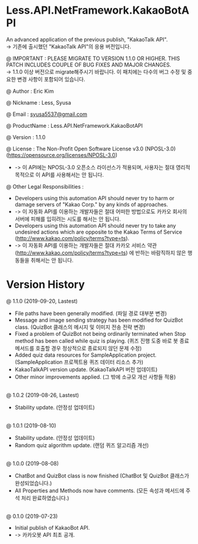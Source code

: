 # Less.API.NetFramework.KakaoBotAPI
An advanced application of the previous publish, "KakaoTalk API". <br/>
-> 기존에 출시했던 "KakaoTalk API"의 응용 버전입니다.

@ IMPORTANT : PLEASE MIGRATE TO VERSION 1.1.0 OR HIGHER. THIS PATCH INCLUDES COUPLE OF BUG FIXES AND MAJOR CHANGES. <br/>
-> 1.1.0 이상 버전으로 migrate해주시기 바랍니다. 이 패치에는 다수의 버그 수정 및 중요한 변경 사항이 포함되어 있습니다.

@ Author : Eric Kim

@ Nickname : Less, Syusa

@ Email : syusa5537@gmail.com

@ ProductName : Less.API.NetFramework.KakaoBotAPI

@ Version : 1.1.0

@ License : The Non-Profit Open Software License v3.0 (NPOSL-3.0) (https://opensource.org/licenses/NPOSL-3.0) <br/>
- -> 이 API에는 NPOSL-3.0 오픈소스 라이선스가 적용되며, 사용자는 절대 영리적 목적으로 이 API를 사용해서는 안 됩니다.

@ Other Legal Responsibilities : <br/>
- Developers using this automation API should never try to harm or damage servers of "Kakao Corp." by any kinds of approaches. <br/>
- -> 이 자동화 API를 이용하는 개발자들은 절대 어떠한 방법으로도 카카오 회사의 서버에 피해를 입히려는 시도를 해서는 안 됩니다. <br/>
- Developers using this automation API should never try to take any undesired actions which are opposite to the Kakao Terms of Service (http://www.kakao.com/policy/terms?type=ts). <br/>
- -> 이 자동화 API를 이용하는 개발자들은 절대 카카오 서비스 약관 (http://www.kakao.com/policy/terms?type=ts) 에 반하는 바람직하지 않은 행동들을 취해서는 안 됩니다.

# Version History
@ 1.1.0 (2019-09-20, Lastest) <br/>
- File paths have been generally modified. (파일 경로 대부분 변경) <br/>
- Message and image sending strategy has been modified for QuizBot class. (QuizBot 클래스의 메시지 및 이미지 전송 전략 변경) <br/>
- Fixed a problem of QuizBot not being ordinarily terminated when Stop method has been called while quiz is playing. (퀴즈 진행 도중 바로 봇 종료 메서드를 호출할 경우 정상적으로 종료되지 않던 문제 수정) <br/>
- Added quiz data resources for SampleApplication project. (SampleApplication 프로젝트용 퀴즈 데이터 리소스 추가) <br/>
- KakaoTalkAPI version update. (KakaoTalkAPI 버전 업데이트) <br/>
- Other minor improvements applied. (그 밖에 소규모 개선 사항들 적용) <br/><br/>

@ 1.0.2 (2019-08-26, Lastest) <br/>
- Stability update. (안정성 업데이트) <br/><br/>

@ 1.0.1 (2019-08-10) <br/>
- Stability update. (안정성 업데이트) <br/>
- Random quiz algorithm update. (랜덤 퀴즈 알고리즘 개선) <br/><br/>

@ 1.0.0 (2019-08-08) <br/>
- ChatBot and QuizBot class is now finished (ChatBot 및 QuizBot 클래스가 완성되었습니다.) <br/>
- All Properties and Methods now have comments. (모든 속성과 메서드에 주석 처리 완료하였습니다.) <br/><br/>

@ 0.1.0 (2019-07-23) <br/>
- Initial publish of KakaoBot API. <br/>
- -> 카카오봇 API 최초 공개.
